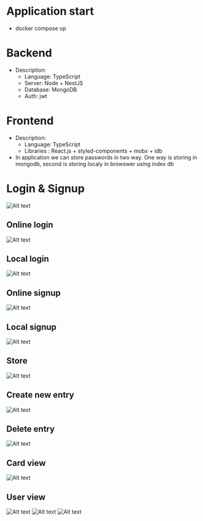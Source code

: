 # Application start 
- docker compose up
# Backend
 - Description:
    - Language: TypeScript
    - Server: Node + NestJS
    - Database: MongoDB
    - Auth: jwt
# Frontend
 - Description:
    - Language: TypeScript
    - Libraries : React.js + styled-components + mobx + idb
  - In application we can store passwords in two way. One way is storing in mongodb, second is storing localy in browswer using index db
# Login & Signup
![Alt text](public/image.png)
## Online login
![Alt text](public/image-1.png)
## Local login
![Alt text](public/image-2.png)
## Online signup
![Alt text](public/image-3.png)
## Local signup
![Alt text](public/image-test.png)
## Store
![Alt text](public/image-11.png)
## Create new entry
![Alt text](public/image-21.png)
## Delete entry
![Alt text](public/image-31.png)
## Card view
![Alt text](public/image-4.png)
## User view
![Alt text](public/image-5.png)
![Alt text](public/image-6.png)
![Alt text](public/image-7.png)
